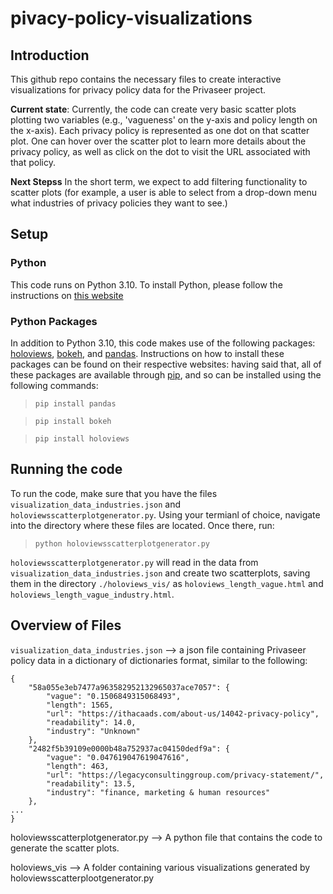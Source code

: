 # pivacy-policy-visualizations


## Introduction
This github repo contains the necessary files to create interactive visualizations for privacy policy data for the Privaseer project.

**Current state**: Currently, the code can create very basic scatter plots plotting two variables (e.g., 'vagueness' on the y-axis and policy length on the x-axis). Each privacy policy is represented as one dot on that scatter plot. One can hover over the scatter plot to learn more details about the privacy policy, as well as click on the dot to visit the URL associated with that policy.

**Next Stepss** In the short term, we expect to add filtering functionality to scatter plots (for example, a user is able to select from a drop-down menu what industries of privacy policies they want to see.)

## Setup

### Python
This code runs on Python 3.10. To install Python, please follow the instructions on [this website](https://www.python.org/downloads/release/python-3100/)

### Python Packages
In addition to Python 3.10, this code makes use of the following packages: [holoviews](https://holoviews.org/), [bokeh](https://bokeh.org/), and [pandas](https://pandas.pydata.org/). Instructions on how to install these packages can be found on their respective websites: having said that, all of these packages are available through [pip](https://pip.pypa.io/en/stable/installation/), and so can be installed using the following commands:

> `pip install pandas`

> `pip install bokeh`

> `pip install holoviews`

## Running the code
To run the code, make sure that you have the files `visualization_data_industries.json` 
and `holoviewsscatterplotgenerator.py`. Using your termianl of choice, navigate into the directory where these files are located. Once there, run:

> `python holoviewsscatterplotgenerator.py`

`holoviewsscatterplotgenerator.py` will read in the data from `visualization_data_industries.json` and create two scatterplots, saving them in the directory `./holoviews_vis/` as `holoviews_length_vague.html` and `holoviews_length_vague_industry.html`. 


## Overview of Files
`visualization_data_industries.json` --> a json file containing Privaseer policy data in a dictionary of dictionaries format, similar to the following:

    {
        "58a055e3eb7477a963582952132965037ace7057": {
            "vague": "0.1506849315068493",
            "length": 1565,
            "url": "https://ithacaads.com/about-us/14042-privacy-policy",
            "readability": 14.0,
            "industry": "Unknown"
        },
        "2482f5b39109e0000b48a752937ac04150dedf9a": {
            "vague": "0.047619047619047616",
            "length": 463,
            "url": "https://legacyconsultinggroup.com/privacy-statement/",
            "readability": 13.5,
            "industry": "finance, marketing & human resources"
        },
    ...
    }


holoviewsscatterplotgenerator.py --> A python file that contains the code to generate the scatter plots. 

holoviews_vis --> A folder containing various visualizations generated by holoviewsscatterplootgenerator.py